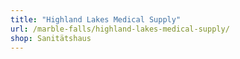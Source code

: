 ```yaml
---
title: "Highland Lakes Medical Supply"
url: /marble-falls/highland-lakes-medical-supply/
shop: Sanitätshaus
---
```


